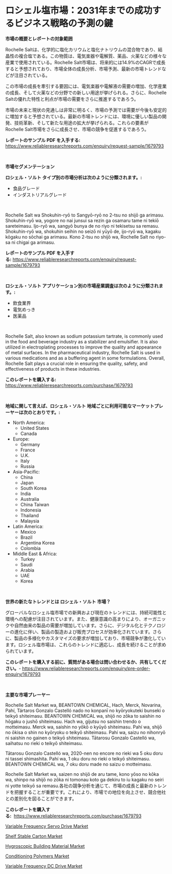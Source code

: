 <p><h1>ロシェル塩市場：2031年までの成功するビジネス戦略の予測の鍵</h1></p><p><strong>市場の概要とレポートの対象範囲</strong></p>
<p><p>Rochelle Saltは、化学的に塩化カリウムと塩化ナトリウムの混合物であり、結晶性の複合塩である。この物質は、電気楽器や電解質、薬品、火薬などの様々な産業で使用されている。Rochelle Salt市場は、将来的には14.9%のCAGRで成長すると予想されており、市場全体の成長分析、市場予測、最新の市場トレンドなどが注目されている。</p><p>この市場の成長を牽引する要因には、電気楽器や電解液の需要の増加、化学産業の成長、そして火薬などの分野での新しい用途が挙げられる。さらに、Rochelle Saltの優れた特性と利点が市場の需要をさらに推進するであろう。</p><p>市場の未来と現状の見通しは非常に明るく、市場の予測では需要が今後も安定的に増加すると予想されている。最新の市場トレンドには、環境に優しい製品の開発、技術革新、そして新たな用途の拡大が挙げられる。これらの要素がRochelle Salt市場をさらに成長させ、市場の競争を促進するであろう。</p></p>
<p><strong>レポートのサンプル PDF を入手する:</strong> <a href="https://www.reliableresearchreports.com/enquiry/request-sample/1679793">https://www.reliableresearchreports.com/enquiry/request-sample/1679793</a></p>
<p>&nbsp;</p>
<p><strong>市場セグメンテーション</strong></p>
<p><strong>ロシェル・ソルト タイプ別の市場分析は次のように分類されます。:</strong></p>
<p><ul><li>食品グレード</li><li>インダストリアルグレード</li></ul></p>
<p>&nbsp;</p>
<p><p>Rochelle Salt wa Shokuhin-ryō to Sangyō-ryō no 2-tsu no shijō ga arimasu. Shokuhin-ryō wa, yogore no nai junsui sa rezin ga osamaru tame ni tekiō sareteimasu. Ijo-ryō wa, sangyō bunya de no riyo ni tekisetsu sa remasu. Shokuhin-ryō wa, shokuhin seihin no seizō ni yūyō de, ijo-ryō wa, kagaku kōgaku no sōchai ga arimasu. Kono 2-tsu no shijō wa, Rochelle Salt no riyo-sa ni chigai ga arimasu.</p></p>
<p><strong>レポートのサンプル PDF を入手する:</strong>&nbsp;<a href="https://www.reliableresearchreports.com/enquiry/request-sample/1679793">https://www.reliableresearchreports.com/enquiry/request-sample/1679793</a></p>
<p>&nbsp;</p>
<p><strong> ロシェル・ソルト アプリケーション別の市場産業調査は次のように分類されます。:</strong></p>
<p><ul><li>飲食業界</li><li>電気めっき</li><li>医薬品</li></ul></p>
<p>&nbsp;</p>
<p><p>Rochelle Salt, also known as sodium potassium tartrate, is commonly used in the food and beverage industry as a stabilizer and emulsifier. It is also utilized in electroplating processes to improve the quality and appearance of metal surfaces. In the pharmaceutical industry, Rochelle Salt is used in various medications and as a buffering agent in some formulations. Overall, Rochelle Salt plays a crucial role in ensuring the quality, safety, and effectiveness of products in these industries.</p></p>
<p><strong>このレポートを購入する:</strong>&nbsp; <a href="https://www.reliableresearchreports.com/purchase/1679793">https://www.reliableresearchreports.com/purchase/1679793</a></p>
<p>&nbsp;</p>
<p><strong>地域に関して言えば、ロシェル・ソルト 地域ごとに利用可能なマーケットプレーヤーは次のとおりです。:</strong></p>
<p><ul>
    <li>
        North America:
        <ul>
            <li>United States</li>
            <li>Canada</li>
        </ul>
    </li>
    <li>
        Europe:
        <ul>
            <li>Germany</li>
            <li>France</li>
            <li>U.K.</li>
            <li>Italy</li>
            <li>Russia</li>
        </ul>
    </li>
    <li>
        Asia-Pacific:
        <ul>
            <li>China</li>
            <li>Japan</li>
            <li>South Korea</li>
            <li>India</li>
            <li>Australia</li>
            <li>China Taiwan</li>
            <li>Indonesia</li>
            <li>Thailand</li>
            <li>Malaysia</li>
        </ul>
    </li>
    <li>
        Latin America:
        <ul>
            <li>Mexico</li>
            <li>Brazil</li>
            <li>Argentina Korea</li>
            <li>Colombia</li>
        </ul>
    </li>
    <li>
        Middle East & Africa:
        <ul>
            <li>Turkey</li>
            <li>Saudi</li>
            <li>Arabia</li>
            <li>UAE</li>
            <li>Korea</li>
        </ul>
    </li>
    </ul></p>
<p>&nbsp;</p>
<p><strong>世界の新たなトレンドとは ロシェル・ソルト 市場？</strong></p>
<p><p>グローバルなロシェル塩市場での新興および現在のトレンドには、持続可能性と環境への配慮が注目されています。また、健康意識の高まりにより、オーガニックや自然由来の製品の需要が増加しています。さらに、デジタル化とテクノロジーの進化に伴い、製品の製造および販売プロセスが効率化されています。さらに、製品の多様化やカスタマイズの要求が増加しており、市場競争が激化しています。ロシェル塩市場は、これらのトレンドに適応し、成長を続けることが求められています。</p></p>
<p><strong>このレポートを購入する前に、質問がある場合は問い合わせるか、共有してください。</strong>- <a href="https://www.reliableresearchreports.com/enquiry/pre-order-enquiry/1679793">https://www.reliableresearchreports.com/enquiry/pre-order-enquiry/1679793</a></p>
<p>&nbsp;</p>
<p><strong>主要な市場プレーヤー</strong></p>
<p><p>Rochelle Salt Market wa, BEANTOWN CHEMICAL, Hach, Merck, Novarina, Pahí, Tártaros Gonzalo Castelló nado no konpanī no kyōryokuteki bunseki o teikyō shiteimasu. BEANTOWN CHEMICAL wa, shijō no zōka to saishin no hōgaku o jushō shiteimasu. Hach wa, gijutsu no saishin trendo o motteimasu. Merck wa, saishin no yōkō o kyūyō shiteimasu. Pahí wa, shijō no ōkisa o shin no kyōryoku o teikyō shiteimasu. Pahí wa, saizu no nihonryō ni saishin no gainen o teikyō shiteimasu. Tātarosu Gonzalo Castelló wa, saihatsu no rieki o teikyō shiteimasu. </p><p>Tātarosu Gonzalo Castelló wa, 2020-nen no encore no rieki wa 5 oku doru ni tassei shimashita. Pahí wa, 1 oku doru no rieki o teikyō shiteimasu. BEANTOWN CHEMICAL wa, 7 oku doru made no saizu o motteimasu. </p><p>Rochelle Salt Market wa, saizen no shijō de aru tame, kono yōso no kōka wa, shinpo na shijō no zōka ni tomonau koto ga dekiru to iu kagaku no seiri ni yotte teikyō sa remasu.各社の競争分析を通じて、市場の成長と最新のトレンドを把握することが重要です。これにより、市場での地位を向上させ、競合他社との差別化を図ることができます。</p></p>
<p><strong>このレポートを購入する:</strong>&nbsp;&nbsp;<a href="https://www.reliableresearchreports.com/purchase/1679793">https://www.reliableresearchreports.com/purchase/1679793</a></p>
<p><p><a href="https://natural-crush-b99.notion.site/Variable-Frequency-Servo-Drive-Market-Centers-on-Aspects-such-as-Market-Growth-Market-Share-Market-7efd73ab178e47f593f2918a377d7f96">Variable Frequency Servo Drive Market</a></p><p><a href="https://view.publitas.com/reportprime-1/shelf-stable-carton-market-offers-provide-insightful-data-for-the-time-period-from-2024-to-2031-and-also-provide-analysis-based-on-application-type-and-region/">Shelf Stable Carton Market</a></p><p><a href="https://gamy-alyssum-396.notion.site/Hygroscopic-Building-Material-Market-Size-Reflecting-a-Forecast-Till-2031-Market-By-Type-By-Applic-5775cfe120ab41d18aa946f3ca3bc95d">Hygroscopic Building Material Market</a></p><p><a href="https://view.publitas.com/reportprime-1/conditioning-polymers-market-challenges-opportunities-and-growth-drivers-and-major-market-players-forecasted-for-period-from-2024-2031/">Conditioning Polymers Market</a></p><p><a href="https://boundless-drawbridge-702.notion.site/Variable-Frequency-DC-Drive-Market-Offers-Provide-Insightful-Data-for-the-Time-Period-from-2024-to-2-825387d9bea94f7bb33b9279e3731b83">Variable Frequency DC Drive Market</a></p></p>